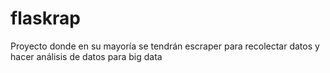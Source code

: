 # flaskrap
Proyecto donde en su mayoría se tendrán escraper para recolectar datos y hacer análisis de datos para big data
